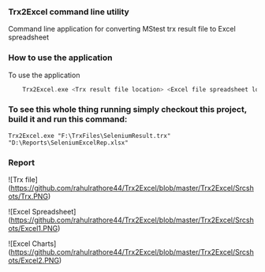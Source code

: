 ### Trx2Excel command line utility

Command line application for converting MStest trx result file to Excel spreadsheet

### How to use the application

To use the application

```c
	Trx2Excel.exe <Trx result file location> <Excel file spreadsheet location>
```

### To see this whole thing running simply checkout this project, build it and run this command:

`Trx2Excel.exe "F:\TrxFiles\SeleniumResult.trx" "D:\Reports\SeleniumExcelRep.xlsx"`

### Report

![Trx file]
(https://github.com/rahulrathore44/Trx2Excel/blob/master/Trx2Excel/Srcshots/Trx.PNG)

![Excel Spreadsheet]
(https://github.com/rahulrathore44/Trx2Excel/blob/master/Trx2Excel/Srcshots/Excel1.PNG)

![Excel Charts]
(https://github.com/rahulrathore44/Trx2Excel/blob/master/Trx2Excel/Srcshots/Excel2.PNG)



